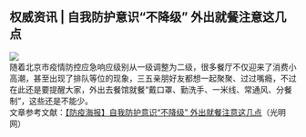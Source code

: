 ## 权威资讯 | 自我防护意识“不降级” 外出就餐注意这几点  
![](http://cdncms.v-keep.cn/wp-content/uploads/2020/05/480.jpg)  
随着北京市疫情防控应急响应级别从一级调整为二级，很多餐厅不仅迎来了消费小高潮，甚至出现了排队等位的现象，三五亲朋好友都想一起聚聚、过过嘴瘾，不过在此还是要提醒大家，外出去餐馆就餐“戴口罩、勤洗手、一米线、常通风、分餐制”，这些还是不能少。  
文章参考文献：<a href="https://m.gmw.cn/2020-05/10/content_33817583.htm">【防疫海报】自我防护意识“不降级” 外出就餐注意这几点</a>（光明网）  
